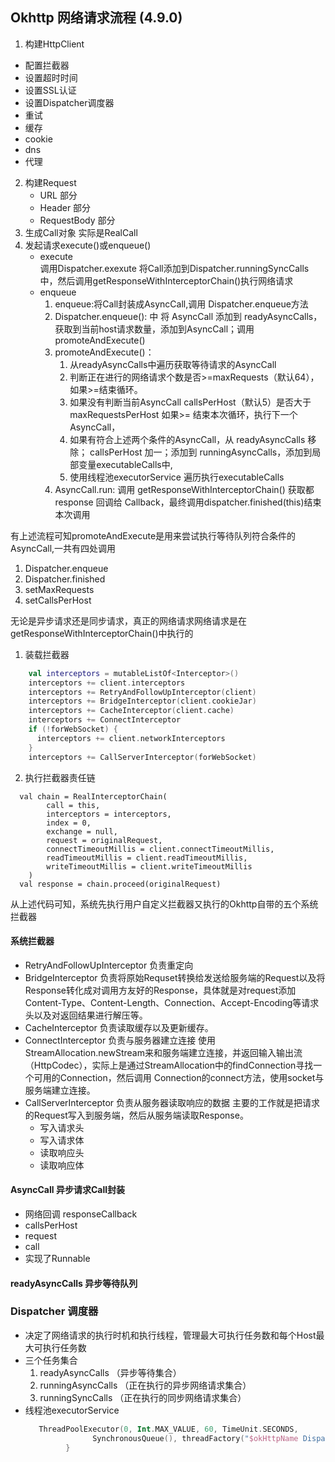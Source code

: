 ## Okhttp 网络请求流程 (4.9.0)
1. 构建HttpClient
  * 配置拦截器
  * 设置超时时间
  * 设置SSL认证
  * 设置Dispatcher调度器
  * 重试
  * 缓存
  * cookie
  * dns
  * 代理
2. 构建Request
    * URL 部分
    * Header 部分
    * RequestBody 部分
3. 生成Call对象 实际是RealCall
4. 发起请求execute()或enqueue()
    * execute  
    调用Dispatcher.exexute 将Call添加到Dispatcher.runningSyncCalls 中，然后调用getResponseWithInterceptorChain()执行网络请求
    * enqueue  
      1. enqueue:将Call封装成AsyncCall,调用 Dispatcher.enqueue方法
      2. Dispatcher.enqueue(): 中 将 AsyncCall 添加到 readyAsyncCalls，获取到当前host请求数量，添加到AsyncCall；调用promoteAndExecute()
      3. promoteAndExecute()： 
         1. 从readyAsyncCalls中遍历获取等待请求的AsyncCall
         2. 判断正在进行的网络请求个数是否>=maxRequests（默认64），如果>=结束循环。
         3. 如果没有判断当前AsyncCall callsPerHost（默认5）是否大于maxRequestsPerHost 如果>= 结束本次循环，执行下一个 AsyncCall，
         4. 如果有符合上述两个条件的AsyncCall，从 readyAsyncCalls 移除； callsPerHost 加一；添加到 runningAsyncCalls，添加到局部变量executableCalls中,
         5. 使用线程池executorService 遍历执行executableCalls
      4. AsyncCall.run: 调用 getResponseWithInterceptorChain() 获取都response 回调给 Callback，最终调用dispatcher.finished(this)结束本次调用


有上述流程可知promoteAndExecute是用来尝试执行等待队列符合条件的AsyncCall,一共有四处调用
1. Dispatcher.enqueue
2. Dispatcher.finished
3. setMaxRequests
4. setCallsPerHost

无论是异步请求还是同步请求，真正的网络请求网络请求是在getResponseWithInterceptorChain()中执行的
1. 装载拦截器
```kotlin
    val interceptors = mutableListOf<Interceptor>()
    interceptors += client.interceptors
    interceptors += RetryAndFollowUpInterceptor(client)
    interceptors += BridgeInterceptor(client.cookieJar)
    interceptors += CacheInterceptor(client.cache)
    interceptors += ConnectInterceptor
    if (!forWebSocket) {
      interceptors += client.networkInterceptors
    }
    interceptors += CallServerInterceptor(forWebSocket)
```

2. 执行拦截器责任链
```
  val chain = RealInterceptorChain(
        call = this,
        interceptors = interceptors,
        index = 0,
        exchange = null,
        request = originalRequest,
        connectTimeoutMillis = client.connectTimeoutMillis,
        readTimeoutMillis = client.readTimeoutMillis,
        writeTimeoutMillis = client.writeTimeoutMillis
    )
  val response = chain.proceed(originalRequest)
```
从上述代码可知，系统先执行用户自定义拦截器又执行的Okhttp自带的五个系统拦截器

#### 系统拦截器
* RetryAndFollowUpInterceptor
  负责重定向
* BridgeInterceptor
  负责将原始Requset转换给发送给服务端的Request以及将Response转化成对调用方友好的Response，具体就是对request添加Content-Type、Content-Length、Connection、Accept-Encoding等请求头以及对返回结果进行解压等。
* CacheInterceptor 负责读取缓存以及更新缓存。
* ConnectInterceptor 负责与服务器建立连接
  使用StreamAllocation.newStream来和服务端建立连接，并返回输入输出流（HttpCodec），实际上是通过StreamAllocation中的findConnection寻找一个可用的Connection，然后调用  Connection的connect方法，使用socket与服务端建立连接。
* CallServerInterceptor 负责从服务器读取响应的数据
  主要的工作就是把请求的Request写入到服务端，然后从服务端读取Response。
  * 写入请求头
  * 写入请求体
  * 读取响应头
  * 读取响应体

#### AsyncCall 异步请求Call封装
* 网络回调 responseCallback
* callsPerHost
* request
* call
* 实现了Runnable

#### readyAsyncCalls 异步等待队列


### Dispatcher 调度器
* 决定了网络请求的执行时机和执行线程，管理最大可执行任务数和每个Host最大可执行任务数
* 三个任务集合
    1. readyAsyncCalls （异步等待集合）
    2. runningAsyncCalls （正在执行的异步网络请求集合）
    3. runningSyncCalls （正在执行的同步网络请求集合）
* 线程池executorService
   ```kotlin
      ThreadPoolExecutor(0, Int.MAX_VALUE, 60, TimeUnit.SECONDS,
                  SynchronousQueue(), threadFactory("$okHttpName Dispatcher", false))
            }
   ```    
